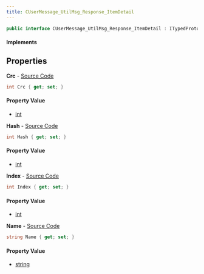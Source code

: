 ```yaml
---
title: CUserMessage_UtilMsg_Response_ItemDetail
---
```


```csharp
public interface CUserMessage_UtilMsg_Response_ItemDetail : ITypedProtobuf<CUserMessage_UtilMsg_Response_ItemDetail>, INativeHandle
```

#### Implements

## Properties

**Crc** - [Source Code](https://github.com/swiftly-solution/swiftlys2/blob/master/managed/src/SwiftlyS2.Generated/Protobufs/Interfaces/CUserMessage_UtilMsg_Response_ItemDetail.cs#L19)

```csharp
int Crc { get; set; }
```

#### Property Value

- [int](https://learn.microsoft.com/dotnet/api/system.int32)

**Hash** - [Source Code](https://github.com/swiftly-solution/swiftlys2/blob/master/managed/src/SwiftlyS2.Generated/Protobufs/Interfaces/CUserMessage_UtilMsg_Response_ItemDetail.cs#L16)

```csharp
int Hash { get; set; }
```

#### Property Value

- [int](https://learn.microsoft.com/dotnet/api/system.int32)

**Index** - [Source Code](https://github.com/swiftly-solution/swiftlys2/blob/master/managed/src/SwiftlyS2.Generated/Protobufs/Interfaces/CUserMessage_UtilMsg_Response_ItemDetail.cs#L13)

```csharp
int Index { get; set; }
```

#### Property Value

- [int](https://learn.microsoft.com/dotnet/api/system.int32)

**Name** - [Source Code](https://github.com/swiftly-solution/swiftlys2/blob/master/managed/src/SwiftlyS2.Generated/Protobufs/Interfaces/CUserMessage_UtilMsg_Response_ItemDetail.cs#L22)

```csharp
string Name { get; set; }
```

#### Property Value

- [string](https://learn.microsoft.com/dotnet/api/system.string)


